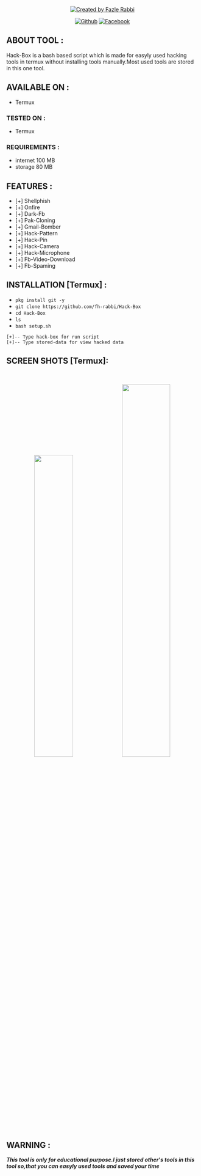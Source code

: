 <p align="center">
<a href=""><img title="Created by Fazle Rabbi" src=""></a>
</p>

<p align="center">
<a href="https://github.com/fh-rabbi"><img title="Github" src=""></a>
<a href="https://www.facebook.com/fozley.rabbi"><img title="Facebook" src=""></a>
</p>



## ABOUT TOOL :

Hack-Box is a bash based script which is made for easyly used hacking tools in termux without installing tools manually.Most used tools are stored in this one tool.

## AVAILABLE ON :

* Termux

### TESTED ON :

* Termux

### REQUIREMENTS :
* internet 100 MB
* storage 80 MB

## FEATURES :
* [+] Shellphish
* [+] Onfire
* [+] Dark-Fb
* [+] Pak-Cloning
* [+] Gmail-Bomber
* [+] Hack-Pattern
* [+] Hack-Pin
* [+] Hack-Camera
* [+] Hack-Microphone
* [+] Fb-Video-Download
* [+] Fb-Spaming

## INSTALLATION [Termux] :

* `pkg install git -y`
* `git clone https://github.com/fh-rabbi/Hack-Box`
* `cd Hack-Box`
* `ls`
* `bash setup.sh`

```
[+]-- Type hack-box for run script
[+]-- Type stored-data for view hacked data
```

## SCREEN SHOTS [Termux]:

<br>
<p align="center">
<img width="45%" src=""/>
<img width="50%" src=""/>
</p>




## WARNING : 
***This tool is only for educational purpose.I just stored other's tools in this tool so,that you can easyly used tools and saved your time***



